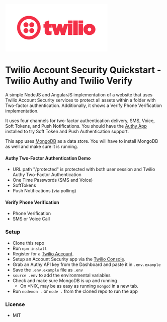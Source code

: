 ![Twilio Logo](./twilio_logo_red.png)
# Twilio Account Security Quickstart - Twilio Authy and Twilio Verify

A simple NodeJS and AngularJS implementation of a website that uses Twilio Account Security services to protect all assets within a folder with Two-factor authentication. Additionally, it shows a Verify Phone Verification implementation.

It uses four channels for two-factor authentication delivery, SMS, Voice, Soft Tokens, and Push Notifications. You should have the [Authy App](https://authy.com/download/) installed to try Soft Token and Push Authentication support.

This app uses [MongoDB](https://www.mongodb.com/) as a data store. You will have to install MongoDB as well and make sure it is running.

#### Authy Two-Factor Authentication Demo
- URL path "/protected" is protected with both user session and Twilio Authy Two-Factor Authentication
- One Time Passwords (SMS and Voice)
- SoftTokens
- Push Notifications (via polling)

#### Verify Phone Verification
- Phone Verification
- SMS or Voice Call

### Setup
- Clone this repo
- Run `npm install`
- Register for a [Twilio Account](https://www.twilio.com/).
- Setup an Account Security app via the [Twilio Console](https://twilio.com/console).
- Grab an Authy API key from the Dashboard and paste it in `.env.example`
- Save the `.env.example` file as `.env`
- `source .env` to add the environmental variables
- Check and make sure MongoDB is up and running
    - On *NIX, may be as easy as running `mongod` in a new tab.
- Run `nodemon .` or `node .` from the cloned repo to run the app

### License
- MIT
